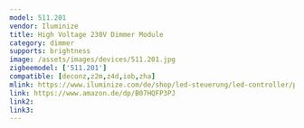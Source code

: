 ```yaml
---
model: 511.201
vendor: Iluminize
title: High Voltage 230V Dimmer Module
category: dimmer
supports: brightness
image: /assets/images/devices/511.201.jpg
zigbeemodel: ['511.201']
compatible: [deconz,z2m,z4d,iob,zha]
mlink: https://www.iluminize.com/de/shop/led-steuerung/led-controller/product/500-511-201-zigbee-dimmaktor-400w-230v.html
link: https://www.amazon.de/dp/B07HQFP3PJ
link2: 
link3: 
---
```


